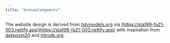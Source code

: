 ```yaml
---
title: "Acknowledgments"
---
```


The website design is derived from  [tidymodels.org](https://www.tidymodels.org) via [https://sta199-fa21-003.netlify.app](https://sta199-fa21-003.netlify.app) with inspiration from [datavizm20](https://datavizm20.classes.andrewheiss.com) and [introds.org](https://introds.org/).
